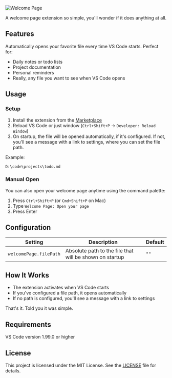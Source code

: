 ![Welcome Page](https://raw.githubusercontent.com/fresh-milkshake/welcome-page/main/assets/welcome.png)

A welcome page extension so simple, you'll wonder if it does anything at all.

## Features

Automatically opens your favorite file every time VS Code starts. Perfect for:

- Daily notes or todo lists
- Project documentation
- Personal reminders
- Really, any file you want to see when VS Code opens

## Usage

### Setup

1. Install the extension from the [Marketplace](https://marketplace.visualstudio.com/items?itemName=fresh-milkshake.welcome-page)
2. Reload VS Code or just window (`Ctrl+Shift+P` -> `Developer: Reload Window`)
3. On startup, the file will be opened automatically, if it's configured. If not, you'll see a message with a link to settings, where you can set the file path.

Example:

```
D:\code\projects\todo.md
```

### Manual Open

You can also open your welcome page anytime using the command palette:

1. Press `Ctrl+Shift+P` (or `Cmd+Shift+P` on Mac)
2. Type `Welcome Page: Open your page`
3. Press Enter

## Configuration

| Setting                | Description                                             | Default |
| ---------------------- | ------------------------------------------------------- | ------- |
| `welcomePage.filePath` | Absolute path to the file that will be shown on startup | `""`    |

## How It Works

- The extension activates when VS Code starts
- If you've configured a file path, it opens automatically
- If no path is configured, you'll see a message with a link to settings

That's it. Told you it was simple.

## Requirements

VS Code version 1.99.0 or higher

## License

This project is licensed under the MIT License. See the [LICENSE](https://github.com/fresh-milkshake/welcome-page/main/LICENSE) file for details.
